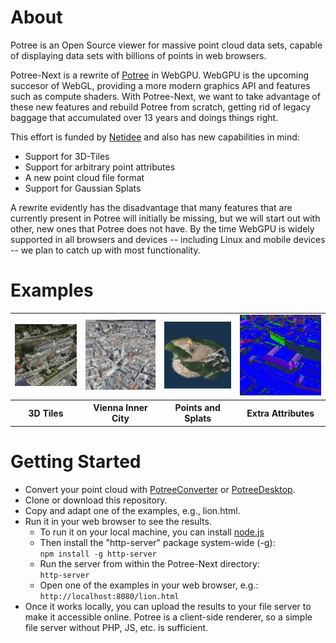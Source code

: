 # About

Potree is an Open Source viewer for massive point cloud data sets, capable of displaying data sets with billions of points in web browsers. 

Potree-Next is a rewrite of [Potree](https://github.com/potree/potree/) in WebGPU. WebGPU is the upcoming succesor of WebGL, providing a more modern graphics API and features such as compute shaders. With Potree-Next, we want to take advantage of these new features and rebuild Potree from scratch, getting rid of legacy baggage that accumulated over 13 years and doings things right.

This effort is funded by [Netidee](https://www.netidee.at/) and also has new capabilities in mind:
* Support for 3D-Tiles
* Support for arbitrary point attributes
* A new point cloud file format
* Support for Gaussian Splats

A rewrite evidently has the disadvantage that many features that are currently present in Potree will initially be missing, but we will start out with other, new ones that Potree does not have. By the time WebGPU is widely supported in all browsers and devices -- including Linux and mobile devices --  we plan to catch up with most functionality.

# Examples

<table>
	<tr>
		<td><a href="https://users.cg.tuwien.ac.at/mschuetz/permanent/potree-next/3dtiles.html"><img src="./docs/3DTiles.jpg"/></a></td>
		<td><a href="https://users.cg.tuwien.ac.at/mschuetz/permanent/potree-next/vienna_city_center.html"><img src="./docs/vienna.jpg"/></a></td>
		<td><a href="https://users.cg.tuwien.ac.at/mschuetz/permanent/potree-next/gaussians.html"><img src="./docs/points_n_splats.jpg"/></a></td>
		<td><a href="https://users.cg.tuwien.ac.at/mschuetz/permanent/potree-next/extra_materials_terrasolid_sitn.html"><img src="./docs/extra_attributes.jpg"/></a></td>
	</tr>
	<tr>
		<th>3D Tiles</th>
		<th>Vienna Inner City</th>
		<th>Points and Splats</th>
		<th>Extra Attributes</th>
	</tr>
</table>




# Getting Started

* Convert your point cloud with [PotreeConverter](https://github.com/potree/PotreeConverter) or [PotreeDesktop](https://github.com/potree/potreedesktop).
* Clone or download this repository.
* Copy and adapt one of the examples, e.g., lion.html.
* Run it in your web browser to see the results.
	* To run it on your local machine, you can install [node.js](https://nodejs.org/en)
	* Then install the "http-server" package system-wide (-g): <br>
	  ```npm install -g http-server```
	* Run the server from within the Potree-Next directory: <br>```http-server```
	* Open one of the examples in your web browser, e.g.: <br>
	  ```http://localhost:8080/lion.html```
* Once it works locally, you can upload the results to your file server to make it accessible online. Potree is a client-side renderer, so a simple file server without PHP, JS, etc. is sufficient. 

